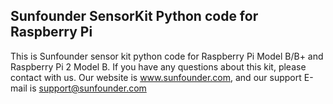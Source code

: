 ## Sunfounder SensorKit Python code for Raspberry Pi

This is Sunfounder sensor kit python code for Raspberry Pi Model B/B+ and Raspberry Pi 2 Model B.
If you have any questions about this kit, please contact with us. Our website is www.sunfounder.com, and our support E-mail is support@sunfounder.com


